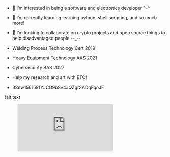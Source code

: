 
- 👀 I’m interested in being a software and electronics developer ^-^
- 🌱 I’m currently learning learning python, shell scripting, and so much more!
- 💞️ I’m looking to collaborate on crypto projects and open source things to help disadvantaged people --_--


- Welding Process Technology Cert 2019
- Heavy Equipment Technology AAS 2021
- Cybersecurity BAS 2027


- Help my research and art with BTC!
- 38nw156158fYJCG9b8v4JQZgrSADqFqnJF
  
  
!alt text <figure><embed src="https://wakatime.com/share/@nbiish/f1d11149-3124-4141-a99a-f41146ddbd04.svg"></embed></figure>
